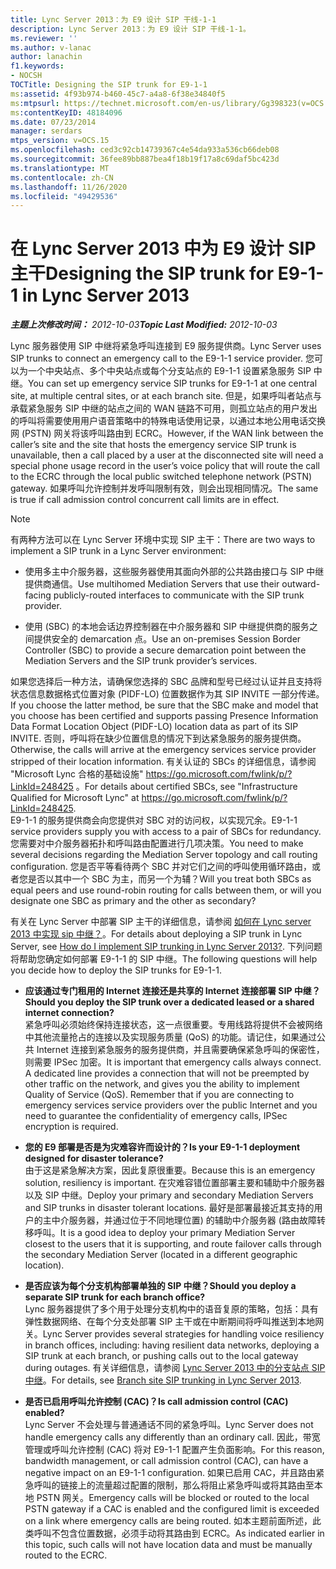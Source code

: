 ```yaml
---
title: Lync Server 2013：为 E9 设计 SIP 干线-1-1
description: Lync Server 2013：为 E9 设计 SIP 干线-1-1。
ms.reviewer: ''
ms.author: v-lanac
author: lanachin
f1.keywords:
- NOCSH
TOCTitle: Designing the SIP trunk for E9-1-1
ms:assetid: 4f93b974-b460-45c7-a4a8-6f38e34840f5
ms:mtpsurl: https://technet.microsoft.com/en-us/library/Gg398323(v=OCS.15)
ms:contentKeyID: 48184096
ms.date: 07/23/2014
manager: serdars
mtps_version: v=OCS.15
ms.openlocfilehash: ced3c92cb14739367c4e54da933a536cb66deb08
ms.sourcegitcommit: 36fee89bb887bea4f18b19f17a8c69daf5bc423d
ms.translationtype: MT
ms.contentlocale: zh-CN
ms.lasthandoff: 11/26/2020
ms.locfileid: "49429536"
---
```

# <a name="designing-the-sip-trunk-for-e9-1-1-in-lync-server-2013"></a><span data-ttu-id="8dca0-103">在 Lync Server 2013 中为 E9 设计 SIP 主干</span><span class="sxs-lookup"><span data-stu-id="8dca0-103">Designing the SIP trunk for E9-1-1 in Lync Server 2013</span></span>

<div data-xmlns="http://www.w3.org/1999/xhtml">

<div class="topic" data-xmlns="http://www.w3.org/1999/xhtml" data-msxsl="urn:schemas-microsoft-com:xslt" data-cs="https://msdn.microsoft.com/">

<div data-asp="https://msdn2.microsoft.com/asp">



</div>

<div id="mainSection">

<div id="mainBody"><span data-ttu-id="8dca0-104">

<span> </span></span><span class="sxs-lookup"><span data-stu-id="8dca0-104">

<span> </span></span></span>

<span data-ttu-id="8dca0-105">_**主题上次修改时间：** 2012-10-03_</span><span class="sxs-lookup"><span data-stu-id="8dca0-105">_**Topic Last Modified:** 2012-10-03_</span></span>

<span data-ttu-id="8dca0-106">Lync 服务器使用 SIP 中继将紧急呼叫连接到 E9 服务提供商。</span><span class="sxs-lookup"><span data-stu-id="8dca0-106">Lync Server uses SIP trunks to connect an emergency call to the E9-1-1 service provider.</span></span> <span data-ttu-id="8dca0-107">您可以为一个中央站点、多个中央站点或每个分支站点的 E9-1-1 设置紧急服务 SIP 中继。</span><span class="sxs-lookup"><span data-stu-id="8dca0-107">You can set up emergency service SIP trunks for E9-1-1 at one central site, at multiple central sites, or at each branch site.</span></span> <span data-ttu-id="8dca0-108">但是，如果呼叫者站点与承载紧急服务 SIP 中继的站点之间的 WAN 链路不可用，则孤立站点的用户发出的呼叫将需要使用用户语音策略中的特殊电话使用记录，以通过本地公用电话交换网 (PSTN) 网关将该呼叫路由到 ECRC。</span><span class="sxs-lookup"><span data-stu-id="8dca0-108">However, if the WAN link between the caller’s site and the site that hosts the emergency service SIP trunk is unavailable, then a call placed by a user at the disconnected site will need a special phone usage record in the user’s voice policy that will route the call to the ECRC through the local public switched telephone network (PSTN) gateway.</span></span> <span data-ttu-id="8dca0-109">如果呼叫允许控制并发呼叫限制有效，则会出现相同情况。</span><span class="sxs-lookup"><span data-stu-id="8dca0-109">The same is true if call admission control concurrent call limits are in effect.</span></span>

<div>


> [!NOTE]  
> <span data-ttu-id="8dca0-110">有两种方法可以在 Lync Server 环境中实现 SIP 主干：</span><span class="sxs-lookup"><span data-stu-id="8dca0-110">There are two ways to implement a SIP trunk in a Lync Server environment:</span></span> 
> <UL>
> <LI>
> <P><span data-ttu-id="8dca0-111">使用多主中介服务器，这些服务器使用其面向外部的公共路由接口与 SIP 中继提供商通信。</span><span class="sxs-lookup"><span data-stu-id="8dca0-111">Use multihomed Mediation Servers that use their outward-facing publicly-routed interfaces to communicate with the SIP trunk provider.</span></span></P>
> <LI>
> <P><span data-ttu-id="8dca0-112">使用 (SBC) 的本地会话边界控制器在中介服务器和 SIP 中继提供商的服务之间提供安全的 demarcation 点。</span><span class="sxs-lookup"><span data-stu-id="8dca0-112">Use an on-premises Session Border Controller (SBC) to provide a secure demarcation point between the Mediation Servers and the SIP trunk provider’s services.</span></span></P></LI></UL><span data-ttu-id="8dca0-113">如果您选择后一种方法，请确保您选择的 SBC 品牌和型号已经过认证并且支持将状态信息数据格式位置对象 (PIDF-LO) 位置数据作为其 SIP INVITE 一部分传递。</span><span class="sxs-lookup"><span data-stu-id="8dca0-113">If you choose the latter method, be sure that the SBC make and model that you choose has been certified and supports passing Presence Information Data Format Location Object (PIDF-LO) location data as part of its SIP INVITE.</span></span> <span data-ttu-id="8dca0-114">否则，呼叫将在缺少位置信息的情况下到达紧急服务的服务提供商。</span><span class="sxs-lookup"><span data-stu-id="8dca0-114">Otherwise, the calls will arrive at the emergency services service provider stripped of their location information.</span></span> <span data-ttu-id="8dca0-115">有关认证的 SBCs 的详细信息，请参阅 "Microsoft Lync 合格的基础设施" <A href="https://go.microsoft.com/fwlink/p/?linkid=248425">https://go.microsoft.com/fwlink/p/?LinkId=248425</A> 。</span><span class="sxs-lookup"><span data-stu-id="8dca0-115">For details about certified SBCs, see "Infrastructure Qualified for Microsoft Lync" at <A href="https://go.microsoft.com/fwlink/p/?linkid=248425">https://go.microsoft.com/fwlink/p/?LinkId=248425</A>.</span></span><BR><span data-ttu-id="8dca0-116">E9-1-1 的服务提供商会向您提供对 SBC 对的访问权，以实现冗余。</span><span class="sxs-lookup"><span data-stu-id="8dca0-116">E9-1-1 service providers supply you with access to a pair of SBCs for redundancy.</span></span> <span data-ttu-id="8dca0-117">您需要对中介服务器拓扑和呼叫路由配置进行几项决策。</span><span class="sxs-lookup"><span data-stu-id="8dca0-117">You need to make several decisions regarding the Mediation Server topology and call routing configuration.</span></span> <span data-ttu-id="8dca0-118">您是否平等看待两个 SBC 并对它们之间的呼叫使用循环路由，或者您是否以其中一个 SBC 为主，而另一个为辅？</span><span class="sxs-lookup"><span data-stu-id="8dca0-118">Will you treat both SBCs as equal peers and use round-robin routing for calls between them, or will you designate one SBC as primary and the other as secondary?</span></span>



</div>

<span data-ttu-id="8dca0-119">有关在 Lync Server 中部署 SIP 主干的详细信息，请参阅 [如何在 Lync server 2013 中实现 sip 中继？](lync-server-2013-how-do-i-implement-sip-trunking.md)。</span><span class="sxs-lookup"><span data-stu-id="8dca0-119">For details about deploying a SIP trunk in Lync Server, see [How do I implement SIP trunking in Lync Server 2013?](lync-server-2013-how-do-i-implement-sip-trunking.md).</span></span> <span data-ttu-id="8dca0-120">下列问题将帮助您确定如何部署 E9-1-1 的 SIP 中继。</span><span class="sxs-lookup"><span data-stu-id="8dca0-120">The following questions will help you decide how to deploy the SIP trunks for E9-1-1.</span></span>

  - <span data-ttu-id="8dca0-121">**应该通过专门租用的 Internet 连接还是共享的 Internet 连接部署 SIP 中继？**</span><span class="sxs-lookup"><span data-stu-id="8dca0-121">**Should you deploy the SIP trunk over a dedicated leased or a shared internet connection?**</span></span>  
    <span data-ttu-id="8dca0-p105">紧急呼叫必须始终保持连接状态，这一点很重要。专用线路将提供不会被网络中其他流量抢占的连接以及实现服务质量 (QoS) 的功能。请记住，如果通过公共 Internet 连接到紧急服务的服务提供商，并且需要确保紧急呼叫的保密性，则需要 IPSec 加密。</span><span class="sxs-lookup"><span data-stu-id="8dca0-p105">It is important that emergency calls always connect. A dedicated line provides a connection that will not be preempted by other traffic on the network, and gives you the ability to implement Quality of Service (QoS). Remember that if you are connecting to emergency services service providers over the public Internet and you need to guarantee the confidentiality of emergency calls, IPSec encryption is required.</span></span>

<!-- end list -->

  - <span data-ttu-id="8dca0-125">**您的 E9 部署是否是为灾难容许而设计的？**</span><span class="sxs-lookup"><span data-stu-id="8dca0-125">**Is your E9-1-1 deployment designed for disaster tolerance?**</span></span>  
    <span data-ttu-id="8dca0-126">由于这是紧急解决方案，因此复原很重要。</span><span class="sxs-lookup"><span data-stu-id="8dca0-126">Because this is an emergency solution, resiliency is important.</span></span> <span data-ttu-id="8dca0-127">在灾难容错位置部署主要和辅助中介服务器以及 SIP 中继。</span><span class="sxs-lookup"><span data-stu-id="8dca0-127">Deploy your primary and secondary Mediation Servers and SIP trunks in disaster tolerant locations.</span></span> <span data-ttu-id="8dca0-128">最好是部署最接近其支持的用户的主中介服务器，并通过位于不同地理位置) 的辅助中介服务器 (路由故障转移呼叫。</span><span class="sxs-lookup"><span data-stu-id="8dca0-128">It is a good idea to deploy your primary Mediation Server closest to the users that it is supporting, and route failover calls through the secondary Mediation Server (located in a different geographic location).</span></span>

<!-- end list -->

  - <span data-ttu-id="8dca0-129">**是否应该为每个分支机构部署单独的 SIP 中继？**</span><span class="sxs-lookup"><span data-stu-id="8dca0-129">**Should you deploy a separate SIP trunk for each branch office?**</span></span>  
    <span data-ttu-id="8dca0-130">Lync 服务器提供了多个用于处理分支机构中的语音复原的策略，包括：具有弹性数据网络、在每个分支处部署 SIP 主干或在中断期间将呼叫推送到本地网关。</span><span class="sxs-lookup"><span data-stu-id="8dca0-130">Lync Server provides several strategies for handling voice resiliency in branch offices, including: having resilient data networks, deploying a SIP trunk at each branch, or pushing calls out to the local gateway during outages.</span></span> <span data-ttu-id="8dca0-131">有关详细信息，请参阅 [Lync Server 2013 中的分支站点 SIP 中继](lync-server-2013-branch-site-sip-trunking.md)。</span><span class="sxs-lookup"><span data-stu-id="8dca0-131">For details, see [Branch site SIP trunking in Lync Server 2013](lync-server-2013-branch-site-sip-trunking.md).</span></span>

<!-- end list -->

  - <span data-ttu-id="8dca0-132">**是否已启用呼叫允许控制 (CAC)？**</span><span class="sxs-lookup"><span data-stu-id="8dca0-132">**Is call admission control (CAC) enabled?**</span></span>  
    <span data-ttu-id="8dca0-133">Lync Server 不会处理与普通通话不同的紧急呼叫。</span><span class="sxs-lookup"><span data-stu-id="8dca0-133">Lync Server does not handle emergency calls any differently than an ordinary call.</span></span> <span data-ttu-id="8dca0-134">因此，带宽管理或呼叫允许控制 (CAC) 将对 E9-1-1 配置产生负面影响。</span><span class="sxs-lookup"><span data-stu-id="8dca0-134">For this reason, bandwidth management, or call admission control (CAC), can have a negative impact on an E9-1-1 configuration.</span></span> <span data-ttu-id="8dca0-135">如果已启用 CAC，并且路由紧急呼叫的链接上的流量超过配置的限制，那么将阻止紧急呼叫或将其路由至本地 PSTN 网关。</span><span class="sxs-lookup"><span data-stu-id="8dca0-135">Emergency calls will be blocked or routed to the local PSTN gateway if a CAC is enabled and the configured limit is exceeded on a link where emergency calls are being routed.</span></span> <span data-ttu-id="8dca0-136">如本主题前面所述，此类呼叫不包含位置数据，必须手动将其路由到 ECRC。</span><span class="sxs-lookup"><span data-stu-id="8dca0-136">As indicated earlier in this topic, such calls will not have location data and must be manually routed to the ECRC.</span></span>

<span data-ttu-id="8dca0-137"></div>

<span> </span>

</div>

</div>

</span><span class="sxs-lookup"><span data-stu-id="8dca0-137"></div>

<span> </span>

</div>

</div>

</span></span></div>

